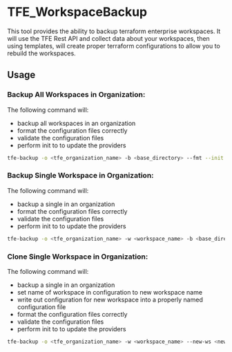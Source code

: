 # TFE_WorkspaceBackup
This tool provides the ability to backup terraform enterprise workspaces.
It will use the TFE Rest API and collect data about your workspaces, then using templates, will create proper terraform configurations to allow you to rebuild the workspaces.


## Usage

### Backup All Workspaces in Organization:
The following command will:
- backup all workspaces in an organization
- format the configuration files correctly
- validate the configuration files
- perform init to to update the providers
```bash
tfe-backup -o <tfe_organization_name> -b <base_directory> --fmt --init --validate
```

### Backup Single Workspace in Organization:
The following command will:
- backup a single in an organization
- format the configuration files correctly
- validate the configuration files
- perform init to to update the providers
```bash
tfe-backup -o <tfe_organization_name> -w <workspace_name> -b <base_directory> --fmt --init --validate
```

### Clone Single Workspace in Organization:
The following command will:
- backup a single in an organization
- set name of workspace in configuration to new workspace name
- write out configuration for new workspace into a properly named configuration file
- format the configuration files correctly
- validate the configuration files
- perform init to to update the providers
```bash
tfe-backup -o <tfe_organization_name> -w <workspace_name> --new-ws <new_workspace_name -b <base_directory> --fmt --init --validate
```
